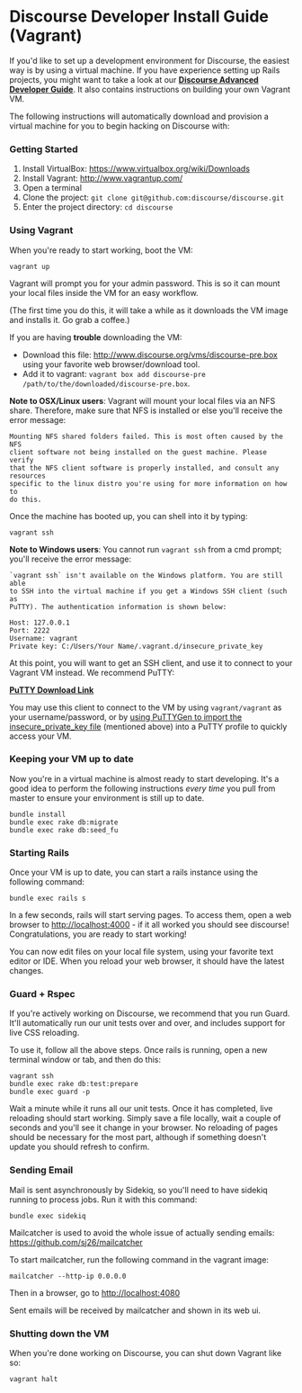 # Discourse Developer Install Guide (Vagrant)

If you'd like to set up a development environment for Discourse, the easiest way is by using a virtual machine.
If you have experience setting up Rails projects, you might want to take a look at our **[Discourse Advanced Developer Guide](https://github.com/discourse/discourse/blob/master/docs/DEVELOPER-ADVANCED.md)**.
It also contains instructions on building your own Vagrant VM.

The following instructions will automatically download and provision a virtual machine for you to begin hacking
on Discourse with:

### Getting Started

1. Install VirtualBox: https://www.virtualbox.org/wiki/Downloads
2. Install Vagrant: http://www.vagrantup.com/
3. Open a terminal
4. Clone the project: `git clone git@github.com:discourse/discourse.git`
5. Enter the project directory: `cd discourse`

### Using Vagrant

When you're ready to start working, boot the VM:
```
vagrant up
```

Vagrant will prompt you for your admin password. This is so it can mount your local files inside the VM for an easy workflow.

(The first time you do this, it will take a while as it downloads the VM image and installs it. Go grab a coffee.)

If you are having **trouble** downloading the VM: 
- Download this file: http://www.discourse.org/vms/discourse-pre.box using your favorite web browser/download tool.
- Add it to vagrant: `vagrant box add discourse-pre /path/to/the/downloaded/discourse-pre.box`.

**Note to OSX/Linux users**: Vagrant will mount your local files via an NFS share. Therefore, make sure that NFS is installed or else you'll receive the error message:

```
Mounting NFS shared folders failed. This is most often caused by the NFS
client software not being installed on the guest machine. Please verify
that the NFS client software is properly installed, and consult any resources
specific to the linux distro you're using for more information on how to
do this.
```

Once the machine has booted up, you can shell into it by typing:

```
vagrant ssh
```

**Note to Windows users**: You cannot run ```vagrant ssh``` from a cmd prompt; you'll receive the error message:

```
`vagrant ssh` isn't available on the Windows platform. You are still able
to SSH into the virtual machine if you get a Windows SSH client (such as 
PuTTY). The authentication information is shown below:

Host: 127.0.0.1
Port: 2222
Username: vagrant
Private key: C:/Users/Your Name/.vagrant.d/insecure_private_key
```

At this point, you will want to get an SSH client, and use it to connect to your Vagrant VM instead. We recommend
PuTTY:

**[PuTTY Download Link](http://www.chiark.greenend.org.uk/~sgtatham/putty/download.html)**

You may use this client to connect to the VM by using ```vagrant/vagrant``` as your username/password, or by [using
PuTTYGen to import the insecure_private_key file](http://jason.sharonandjason.com/key_based_putty_logins_mini_how_to.htm)
(mentioned above) into a PuTTY profile to quickly access your VM.

### Keeping your VM up to date

Now you're in a virtual machine is almost ready to start developing. It's a good idea to perform the following instructions
*every time* you pull from master to ensure your environment is still up to date. 

```
bundle install
bundle exec rake db:migrate
bundle exec rake db:seed_fu
```

### Starting Rails

Once your VM is up to date, you can start a rails instance using the following command:

```
bundle exec rails s
```

In a few seconds, rails will start serving pages. To access them, open a web browser to [http://localhost:4000](http://localhost:4000) - if it all worked you should see discourse! Congratulations, you are ready to start working!

You can now edit files on your local file system, using your favorite text editor or IDE. When you reload your web browser, it should have the latest changes.

### Guard + Rspec

If you're actively working on Discourse, we recommend that you run Guard. It'll automatically run our unit tests over and over, and includes support
for live CSS reloading.

To use it, follow all the above steps. Once rails is running, open a new terminal window or tab, and then do this:

```
vagrant ssh
bundle exec rake db:test:prepare
bundle exec guard -p
```

Wait a minute while it runs all our unit tests. Once it has completed, live reloading should start working. Simply save a file locally, wait a couple of seconds and you'll see it change in your browser. No reloading of pages should be necessary for the most part, although if something doesn't update you should refresh to confirm.


### Sending Email

Mail is sent asynchronously by Sidekiq, so you'll need to have sidekiq running to process jobs. Run it with this command:

```
bundle exec sidekiq
```

Mailcatcher is used to avoid the whole issue of actually sending emails: https://github.com/sj26/mailcatcher

To start mailcatcher, run the following command in the vagrant image:

```
mailcatcher --http-ip 0.0.0.0
```

Then in a browser, go to [http://localhost:4080](http://localhost:4080)

Sent emails will be received by mailcatcher and shown in its web ui.

### Shutting down the VM

When you're done working on Discourse, you can shut down Vagrant like so:

``` 
vagrant halt
```

